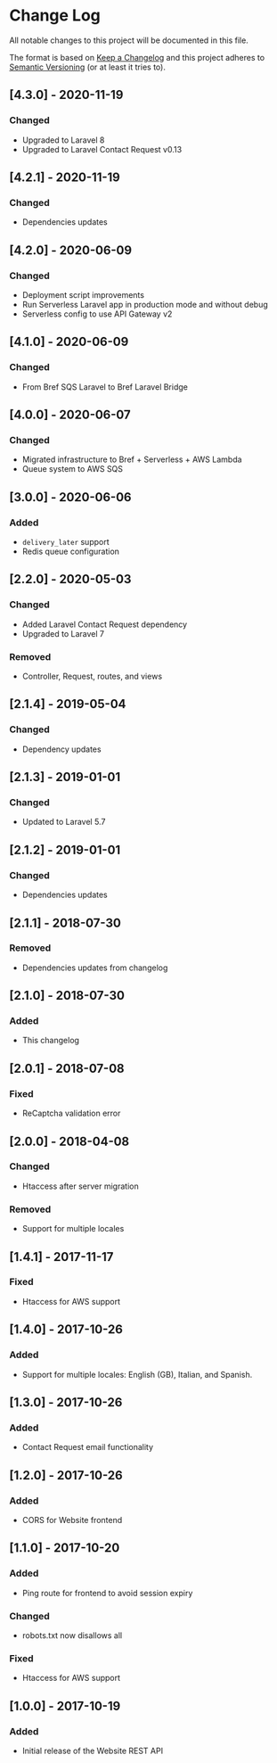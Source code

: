 # Change Log
All notable changes to this project will be documented in this file.

The format is based on [Keep a Changelog](http://keepachangelog.com/)
and this project adheres to [Semantic Versioning](http://semver.org/) (or at least it tries to).

## [4.3.0] - 2020-11-19
### Changed
- Upgraded to Laravel 8
- Upgraded to Laravel Contact Request v0.13

## [4.2.1] - 2020-11-19
### Changed
- Dependencies updates

## [4.2.0] - 2020-06-09
### Changed
- Deployment script improvements
- Run Serverless Laravel app in production mode and without debug
- Serverless config to use API Gateway v2

## [4.1.0] - 2020-06-09
### Changed
- From Bref SQS Laravel to Bref Laravel Bridge

## [4.0.0] - 2020-06-07
### Changed
- Migrated infrastructure to Bref + Serverless + AWS Lambda
- Queue system to AWS SQS

## [3.0.0] - 2020-06-06
### Added
- `delivery_later` support
- Redis queue configuration

## [2.2.0] - 2020-05-03
### Changed
- Added Laravel Contact Request dependency
- Upgraded to Laravel 7
### Removed
- Controller, Request, routes, and views

## [2.1.4] - 2019-05-04
### Changed
- Dependency updates

## [2.1.3] - 2019-01-01
### Changed
- Updated to Laravel 5.7

## [2.1.2] - 2019-01-01
### Changed
- Dependencies updates

## [2.1.1] - 2018-07-30
### Removed
- Dependencies updates from changelog

## [2.1.0] - 2018-07-30
### Added
- This changelog

## [2.0.1] - 2018-07-08
### Fixed
- ReCaptcha validation error

## [2.0.0] - 2018-04-08
### Changed
- Htaccess after server migration
### Removed
- Support for multiple locales

## [1.4.1] - 2017-11-17
### Fixed
- Htaccess for AWS support

## [1.4.0] - 2017-10-26
### Added
- Support for multiple locales: English (GB), Italian, and Spanish.

## [1.3.0] - 2017-10-26
### Added
- Contact Request email functionality

## [1.2.0] - 2017-10-26
### Added
- CORS for Website frontend

## [1.1.0] - 2017-10-20
### Added
- Ping route for frontend to avoid session expiry
### Changed
- robots.txt now disallows all
### Fixed
- Htaccess for AWS support

## [1.0.0] - 2017-10-19
### Added
- Initial release of the Website REST API
